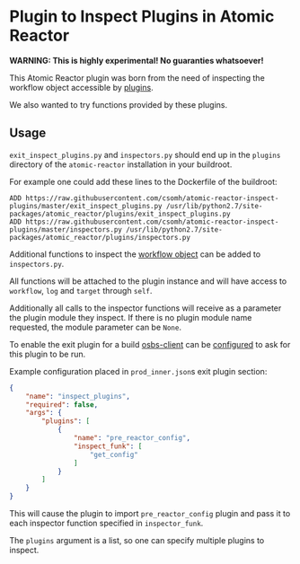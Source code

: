 # Plugin to Inspect Plugins in Atomic Reactor

**WARNING: This is highly experimental! No guaranties whatsoever!**

This Atomic Reactor plugin was born from the need of inspecting
the workflow object accessible by [plugins](https://github.com/projectatomic/atomic-reactor/blob/master/docs/plugins.md).

We also wanted to try functions provided by these plugins.

## Usage

`exit_inspect_plugins.py` and `inspectors.py` should end up in the
`plugins` directory of the `atomic-reactor` installation in your buildroot.

For example one could add these lines to the Dockerfile of the buildroot:

```
ADD https://raw.githubusercontent.com/csomh/atomic-reactor-inspect-plugins/master/exit_inspect_plugins.py /usr/lib/python2.7/site-packages/atomic_reactor/plugins/exit_inspect_plugins.py
ADD https://raw.githubusercontent.com/csomh/atomic-reactor-inspect-plugins/master/inspectors.py /usr/lib/python2.7/site-packages/atomic_reactor/plugins/inspectors.py
```

Additional functions to inspect the [workflow object](https://github.com/projectatomic/atomic-reactor/blob/master/docs/plugin_development.md) can be added to `inspectors.py`.

All functions will be attached to the plugin instance and will have access
to `workflow`, `log` and `target` through `self`.

Additionally all calls to the inspector functions will receive as a parameter
the plugin module they inspect. If there is no plugin module name requested,
the module parameter can be `None`.

To enable the exit plugin for a build [osbs-client](https://github.com/projectatomic/osbs-client/) can be [configured](https://github.com/projectatomic/osbs-client/blob/master/docs/configuration_file.md#build-json-templates) to ask for this plugin to be run.

Example configuration placed in `prod_inner.json`s exit plugin section:

```json
{
    "name": "inspect_plugins",
    "required": false,
    "args": {
        "plugins": [
            {
                "name": "pre_reactor_config",
                "inspect_funk": [
                    "get_config"
                ]
            }
        ]
    }
}
```

This will cause the plugin to import `pre_reactor_config` plugin and pass it
to each inspector function specified in `inspector_funk`.

The `plugins` argument is a list, so one can specify multiple plugins to 
inspect.
